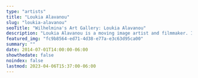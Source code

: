 ```yaml
---
type: "artists"
title: "Loukia Alavanou"
slug: "loukia-alavanou"
seoTitle: "Wilhelmina's Art Gallery: Loukia Alavanou"
description: "Loukia Alavanou is a moving image artist and filmmaker. In 2022 she represented Greece at the 59th Venice Art Biennale with the VR360 film and installation “Oedipus in Search of Colonus.” In recent years, after receiving international acclaim, Alavanou founded VRS, the first VR production company in Greece. Alavanou holds an MA in Photography from the RCA in London. She was the winner of the 5th Deste Prize. In 2022 and 2023, Alavanou was a fellow at ONX Studio, organized by Onassis USA and the New Museum in NY. Alavanou’s work has been presented by institutions and festivals including Accelerator (Stockholm), KANAL—Centre Pompidou, Gucci Garden, Kino der Kunst, Palais de BOZAR, Palais de Tokyo, Athens Biennale, Moscow Biennale, Fiorucci Art Trust, The Museum of Cycladic Art."
featured_img: "fc9b8564-ed71-4d38-e77a-e3c63d95ca00"
summary: ""
date: 2014-07-01T14:00:00-06:00
showthedate: false
noindex: false
lastmod: 2023-04-06T15:37:00-06:00
---
```

